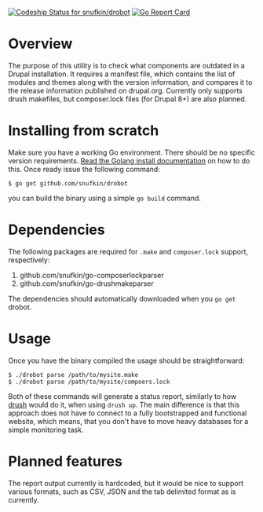 [ ![Codeship Status for snufkin/drobot](https://app.codeship.com/projects/a3f473f0-3fcd-0136-942a-6a4ec1b9b8d8/status?branch=master)](https://app.codeship.com/projects/290926)
[![Go Report Card](https://goreportcard.com/badge/github.com/snufkin/drobot)](https://goreportcard.com/report/github.com/snufkin/drobot)

# Overview
The purpose of this utility is to check what components are outdated in a Drupal
 installation. It requires a manifest file, which contains the list of modules
 and themes along with the version information, and compares it to the release
 information published on drupal.org. Currently only supports drush makefiles,
 but composer.lock files (for Drupal 8+) are also planned.

# Installing from scratch

Make sure you have a working Go environment. There should be no specific
version requirements. [Read the Golang install documentation](https://golang.org/doc/install)
on how to do this. Once ready issue the following command:

```$ go get github.com/snufkin/drobot```

you can build the binary using a simple `go build` command.

# Dependencies

The following packages are required for `.make` and `composer.lock` support, respectively:
1. github.com/snufkin/go-composerlockparser
1. github.com/snufkin/go-drushmakeparser

The dependencies should automatically downloaded when you `go get` drobot.

# Usage

Once you have the binary compiled the usage should be straightforward:

```
$ ./drobot parse /path/to/mysite.make
$ ./drobot parse /path/to/mysite/compoers.lock
```

Both of these commands will generate a status report, similarly to how 
[drush](https://www.drush.org/) would do it, when using `drush up`. The main
difference is that this approach does not have to connect to a fully bootstrapped
and functional website, which means, that you don't have to move heavy databases
for a simple monitoring task.

# Planned features

The report output currently is hardcoded, but it would be nice to support various
formats, such as CSV, JSON and the tab delimited format as is currently.

